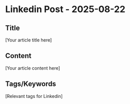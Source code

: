# Linkedin Post - 2025-08-22

## Title
[Your article title here]

## Content
[Your article content here]

## Tags/Keywords
[Relevant tags for Linkedin]
